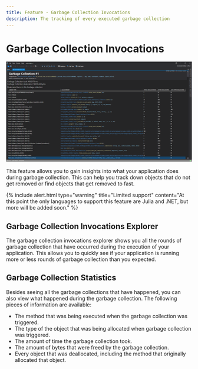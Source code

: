```yaml
---
title: Feature - Garbage Collection Invocations
description: The tracking of every executed garbage collection
---
```


# Garbage Collection Invocations
![assets/img/ApplicationInstanceWindow/GarbageCollectionInvokedWindow.png](../../assets/img/ApplicationInstanceWindow/GarbageCollectionInvokedWindow.png)

This feature allows you to gain insights into what your application does during garbage collection. This can help you track down objects that do not get removed or find objects that get removed to fast.

{% include alert.html  type="warning" title="Limited support" content="At this point the only languages to support this feature are Julia and .NET, but more will be added soon." %}

## Garbage Collection Invocations Explorer
The garbage collection invocations explorer shows you all the rounds of garbage collection that have occurred during the execution of your application. This allows you to quickly see if your application is running more or less rounds of garbage collection than you expected.

## Garbage Collection Statistics
Besides seeing all the garbage collections that have happened, you can also view what happened during the garbage collection. The following pieces of information are available:
- The method that was being executed when the garbage collection was triggered.
- The type of the object that was being allocated when garbage collection was triggered.
- The amount of time the garbage collection took.
- The amount of bytes that were freed by the garbage collection.
- Every object that was deallocated, including the method that originally allocated that object.